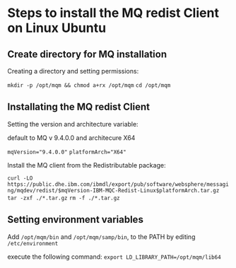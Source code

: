 # Steps to install the MQ redist Client on Linux Ubuntu

## Create directory for MQ installation
Creating a directory and setting permissions:

`mkdir -p /opt/mqm && chmod a+rx /opt/mqm`
`cd /opt/mqm`

## Installating the MQ redist Client
Setting the version and architecture variable:

default to MQ v 9.4.0.0 and architecure X64

`mqVersion="9.4.0.0"`
`platformArch="X64"`

Install the MQ client from the Redistributable package:

`curl -LO https://public.dhe.ibm.com/ibmdl/export/pub/software/websphere/messaging/mqdev/redist/$mqVersion-IBM-MQC-Redist-Linux$platformArch.tar.gz`
`tar -zxf ./*.tar.gz`
`rm -f ./*.tar.gz`

## Setting environment variables
Add
`/opt/mqm/bin` and
`/opt/mqm/samp/bin`, to the PATH by editing `/etc/environment`

execute the following command:
`export LD_LIBRARY_PATH=/opt/mqm/lib64`
